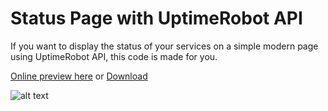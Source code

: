 # Status Page with UptimeRobot API

If you want to display the status of your services on a simple modern page using UptimeRobot API, this code is made for you.

[Online preview here](https://foxtrot.network/github/uptimerobot_statuspage) or [Download](https://github.com/matheograil/uptimerobot_statuspage/archive/master.zip)

![alt text](https://i.gyazo.com/b78ff53046b26f7710f371ebd6523460.png)
